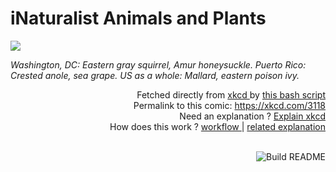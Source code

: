 # <b>iNaturalist Animals and Plants</b>

[![](https://imgs.xkcd.com/comics/inaturalist_animals_and_plants.png)](https://xkcd.com/3118)

<i>Washington, DC: Eastern gray squirrel, Amur honeysuckle. Puerto Rico: Crested anole, sea grape. US as a whole: Mallard, eastern poison ivy.</i>

<div align="right">
  Fetched directly from
  <a href="https://xkcd.com">
    xkcd
  </a>
  by
  <a href="https://github.com/Vanille-N/Vanille-N/blob/master/fetch">
    this bash script
  </a>
</div>
<div align="right">
  Permalink to this comic:
  <a href="https://xkcd.com/3118">
    https://xkcd.com/3118
  </a>
</div>
<div align="right">
  Need an explanation ?
  <a href="https://www.explainxkcd.com/wiki/index.php/3118">
    Explain xkcd
  </a>
</div>
<div align="right">
  How does this work ?
  <a href="https://github.com/Vanille-N/Vanille-N/blob/master/.github/workflows/build.yml">
    workflow
  </a>
  |
  <a href="https://simonwillison.net/2020/Jul/10/self-updating-profile-readme/">
    related explanation
  </a>
</div><br>

<a href="https://github.com/Vanille-N/Vanille-N/actions"><img src="https://github.com/Vanille-N/Vanille-N/workflows/Build%20README/badge.svg" align="right" alt="Build README"></a>

